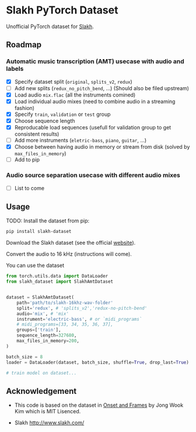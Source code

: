 # Slakh PyTorch Dataset

Unofficial PyTorch dataset for [Slakh](http://www.slakh.com/).

## Roadmap

### Automatic music transcription (AMT) usecase with audio and labels

- [x] Specify dataset split (`original`, `splits_v2`, `redux`)
- [ ] Add new splits (`redux_no_pitch_bend`, ...) (Should also be filed upstream)
- [x] Load audio `mix.flac` (all the instruments comined)
- [x] Load individual audio mixes (need to combine audio in a streaming fashion)
- [x] Specify `train`, `validation` or `test` group
- [x] Choose sequence length
- [x] Reproducable load sequences (usefull for validation group to get consistent results)
- [ ] Add more instruments (`eletric-bass`, `piano`, `guitar`, ...)
- [x] Choose between having audio in memory or stream from disk (solved by `max_files_in_memory`)
- [ ] Add to pip

### Audio source separation usecase with different audio mixes
- [ ] List to come


## Usage

TODO: Install the dataset from pip:

```bash
pip install slakh-dataset
```

Download the Slakh dataset (see the official [website](http://www.slakh.com/)).

Convert the audio to 16 kHz (instructions will come).

You can use the dataset

```python
from torch.utils.data import DataLoader
from slakh_dataset import SlakhAmtDataset


dataset = SlakhAmtDataset(
    path='path/to/slakh-16khz-wav-folder'
    split='redux', # 'splits_v2','redux-no-pitch-bend'
    audio='mix', # 'mix'
    instrument='electric-bass', # or `midi_programs`
    # midi_programs=[33, 34, 35, 36, 37],
    groups=['train'],
    sequence_length=327680,
    max_files_in_memory=200,
)

batch_size = 8
loader = DataLoader(dataset, batch_size, shuffle=True, drop_last=True)

# train model on dataset...
```

## Acknowledgement

- This code is based on the dataset in [Onset and Frames](https://github.com/jongwook/onsets-and-frames) by Jong Wook Kim which is MIT Lisenced.

- Slakh http://www.slakh.com/


